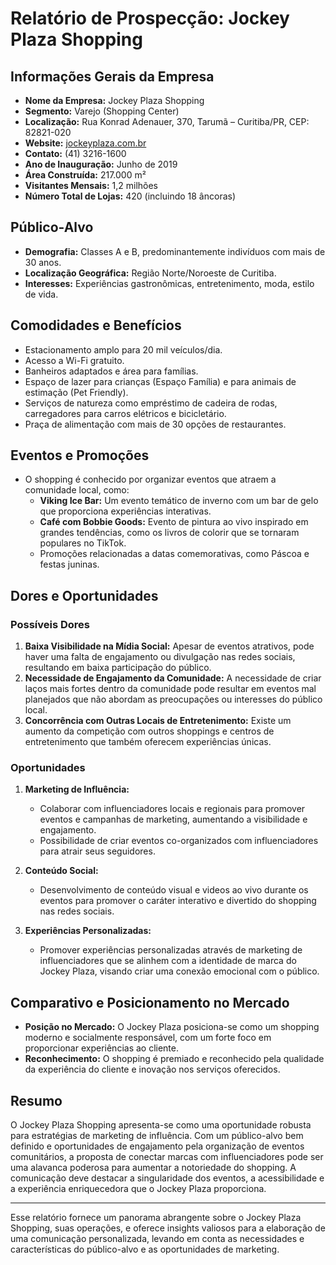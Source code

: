 # Relatório de Prospecção: Jockey Plaza Shopping

## Informações Gerais da Empresa
- **Nome da Empresa:** Jockey Plaza Shopping
- **Segmento:** Varejo (Shopping Center)
- **Localização:** Rua Konrad Adenauer, 370, Tarumã – Curitiba/PR, CEP: 82821-020
- **Website:** [jockeyplaza.com.br](http://www.jockeyplaza.com.br)
- **Contato:** (41) 3216-1600
- **Ano de Inauguração:** Junho de 2019
- **Área Construída:** 217.000 m²
- **Visitantes Mensais:** 1,2 milhões
- **Número Total de Lojas:** 420 (incluindo 18 âncoras)

## Público-Alvo
- **Demografia:** Classes A e B, predominantemente indivíduos com mais de 30 anos.
- **Localização Geográfica:** Região Norte/Noroeste de Curitiba.
- **Interesses:** Experiências gastronômicas, entretenimento, moda, estilo de vida.

## Comodidades e Benefícios
- Estacionamento amplo para 20 mil veículos/dia.
- Acesso a Wi-Fi gratuito.
- Banheiros adaptados e área para famílias.
- Espaço de lazer para crianças (Espaço Família) e para animais de estimação (Pet Friendly).
- Serviços de natureza como empréstimo de cadeira de rodas, carregadores para carros elétricos e bicicletário.
- Praça de alimentação com mais de 30 opções de restaurantes.

## Eventos e Promoções
- O shopping é conhecido por organizar eventos que atraem a comunidade local, como:
  - **Viking Ice Bar:** Um evento temático de inverno com um bar de gelo que proporciona experiências interativas.
  - **Café com Bobbie Goods:** Evento de pintura ao vivo inspirado em grandes tendências, como os livros de colorir que se tornaram populares no TikTok.
  - Promoções relacionadas a datas comemorativas, como Páscoa e festas juninas.

## Dores e Oportunidades
### Possíveis Dores
1. **Baixa Visibilidade na Mídia Social:** Apesar de eventos atrativos, pode haver uma falta de engajamento ou divulgação nas redes sociais, resultando em baixa participação do público.
2. **Necessidade de Engajamento da Comunidade:** A necessidade de criar laços mais fortes dentro da comunidade pode resultar em eventos mal planejados que não abordam as preocupações ou interesses do público local.
3. **Concorrência com Outras Locais de Entretenimento:** Existe um aumento da competição com outros shoppings e centros de entretenimento que também oferecem experiências únicas.

### Oportunidades
1. **Marketing de Influência:**
   - Colaborar com influenciadores locais e regionais para promover eventos e campanhas de marketing, aumentando a visibilidade e engajamento.
   - Possibilidade de criar eventos co-organizados com influenciadores para atrair seus seguidores.
  
2. **Conteúdo Social:**
   - Desenvolvimento de conteúdo visual e videos ao vivo durante os eventos para promover o caráter interativo e divertido do shopping nas redes sociais.

3. **Experiências Personalizadas:**
   - Promover experiências personalizadas através de marketing de influenciadores que se alinhem com a identidade de marca do Jockey Plaza, visando criar uma conexão emocional com o público.

## Comparativo e Posicionamento no Mercado
- **Posição no Mercado:** O Jockey Plaza posiciona-se como um shopping moderno e socialmente responsável, com um forte foco em proporcionar experiências ao cliente.
- **Reconhecimento:** O shopping é premiado e reconhecido pela qualidade da experiência do cliente e inovação nos serviços oferecidos.

## Resumo
O Jockey Plaza Shopping apresenta-se como uma oportunidade robusta para estratégias de marketing de influência. Com um público-alvo bem definido e oportunidades de engajamento pela organização de eventos comunitários, a proposta de conectar marcas com influenciadores pode ser uma alavanca poderosa para aumentar a notoriedade do shopping. A comunicação deve destacar a singularidade dos eventos, a acessibilidade e a experiência enriquecedora que o Jockey Plaza proporciona.

---

Esse relatório fornece um panorama abrangente sobre o Jockey Plaza Shopping, suas operações, e oferece insights valiosos para a elaboração de uma comunicação personalizada, levando em conta as necessidades e características do público-alvo e as oportunidades de marketing.